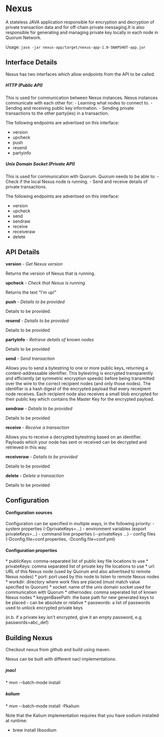 # Nexus
A stateless JAVA application responsible for encryption and decryption of private transaction data and for off-chain private messaging.It is also responsible for generating and managing private key locally in each node in Quorum Network.

Usage:
`java -jar nexus-app/target/nexus-app-1.0-SNAPSHOT-app.jar` 

<h2>Interface Details</h2>
Nexus has two interfaces which allow endpoints from the API to be called.

<h5>HTTP (Public API)</h5>
This is used for communication between Nexus instances.
Nexus instances communicate with each other for:
- Learning what nodes to connect to.
- Sending and receiving public key information.
- Sending private transactions to the other party(ies) in a transaction.

The following endpoints are advertised on this interface:
- version
- upcheck
- push
- resend
- partyinfo

<h5>Unix Domain Socket (Private API)</h5>
This is used for communication with Quorum.
Quorum needs to be able to:
- Check if the local Nexus node is running.
- Send and receive details of private transactions.

The following endpoints are advertised on this interface:
- version
- upcheck
- send
- sendraw
- receive
- receiveraw
- delete

<h2>API Details</h2>

<b>version</b> - <i>Get Nexus version</i>

Returns the version of Nexus that is running.

<b>upcheck</b> - <i>Check that Nexus is running</i>

Returns the text "I'm up!"

<b>push</b> - <i>Details to be provided</i>

Details to be provided.

<b>resend</b> - <i>Details to be provided</i>

Details to be provided

<b>partyinfo</b> - <i>Retrieve details of known nodes</i>

Details to be provided

<b>send</b> - <i>Send transaction</i>

Allows you to send a bytestring to one or more public keys,
returning a content-addressable identifier.
This bytestring is encrypted transparently and efficiently (at symmetric encryption speeds)
before being transmitted over the wire to the correct recipient nodes (and only those nodes).
The identifier is a hash digest of the encrypted payload that every receipient node receives.
Each recipient node also receives a small blob encrypted for their public key which contains
the Master Key for the encrypted payload.

<b>sendraw</b> - <i>Details to be provided</i>

Details to be provided

<b>receive</b> - <i>Receive a transaction</i>

Allows you to receive a decrypted bytestring based on an identifier.
Payloads which your node has sent or received can be decrypted and retrieved in this way.

<b>receiveraw</b> - <i>Details to be provided</i> 

Details to be provided

<b>delete</b> - <i>Delete a transaction</i> 

Details to be provided

<h2>Configuration</h2>
<h4>Configuration sources</h4>
Configuration can be specified in multiple ways, in the following priority:
- system properties (-DprivateKeys=...)
- environment variables (export privateKeys=...)
- command line properties (--privateKeys ...)
- config files (-Dconfig.file=conf.properties, -Dconfig.file=conf.yml)

<h4>Configuration properties</h4>
* publicKeys: comma-separated list of public key file locations to use
* privateKeys: comma separated list of private key file locations to use
* url: URL of this Nexus node (used by Quorum and also advertised to remote Nexus nodes)
* port: port used by this node to listen to remote Nexus nodes
* workdir: directory where work files are placed (must match value specified to Quorum)
* socket: name of the unix domain socket used for communication with Quorum
* othernodes: comma seperated list of known Nexus nodes
* keygenBasePath: the base path for new generated keys to be placed - can be absolute or relative
* passwords: a list of passwords used to unlock encrypted private keys

(n.b. if a private key isn't encrypted, give it an empty password, e.g. passwords=abc,,def)

<h2>Building Nexus</h2>
Checkout nexus from github and build using maven.
<p>Nexus can be built with different nacl implementations:
<h5>jnacl</h5>
* mvn --batch-mode install

<h5>kalium</h5>
* mvn --batch-mode install -Pkalium

Note that the Kalium implementation requires that you have sodium installed at runtime:
* brew install libsodium
